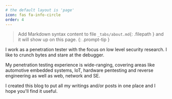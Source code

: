 ```yaml
---
# the default layout is 'page'
icon: fas fa-info-circle
order: 4
---
```


> Add Markdown syntax content to file `_tabs/about.md`{: .filepath } and it will show up on this page.
{: .prompt-tip }

I work as a penetration tester with the focus on low level security research. 
I like to crunch bytes and stare at the debugger.

My penetration testing experience is wide-ranging, covering areas like automotive embedded systems, IoT, hardware pentesting and reverse engineering as well as web, network and SE.

I created this blog to put all my writings and/or posts in one place and I hope you'll find it useful.

